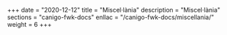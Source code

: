 +++
date        = "2020-12-12"
title       = "Miscel·lània"
description = "Miscel·lània"
sections    = "canigo-fwk-docs"
enllac		= "/canigo-fwk-docs/miscellania/"
weight		= 6
+++
